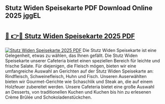 ## Stutz Widen Speisekarte PDF Download Online 2025 jggEL

# <h2><a href="http://gcc24v0.nevu.top/?p=Stutz+Widen+Speisekarte">🔗 👉🔴 Stutz Widen Speisekarte 2025 PDF</a></h2>

[![Stutz Widen Speisekarte 2025 PDF](https://i.imgur.com/dBaPXMq.png)](http://gcc24v0.nevu.top/?p=Stutz+Widen+Speisekarte)
Die Stutz Widen Speisekarte ist eine Gelegenheit, etwas zu wählen, das Ihnen gefällt. Die Stutz Widen Speisekarte unserer Cafeteria bietet einen speziellen Bereich für leichte und frische Salate. Für diejenigen, die Fleisch mögen, bieten wir eine umfangreiche Auswahl an Gerichten auf der Stutz Widen Speisekarte an: Rindfleisch, Schweinefleisch, Huhn und Fisch. Unseren Auserwählten bieten wir Gourmet-Gerichte wie Schaschlik und Steak an, die auf einem Holzfeuer zubereitet werden. Unsere Cafeteria bietet eine große Auswahl an Desserts, von traditionellen Kuchen und Kuchen bis hin zu erlesenen Crème Brûlée und Schokoladenstückchen.
